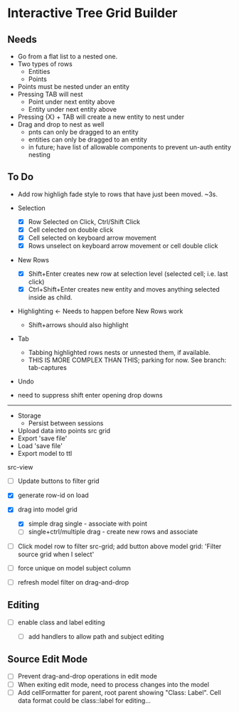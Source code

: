 # Interactive Tree Grid Builder

## Needs

* Go from a flat list to a nested one.
* Two types of rows
    * Entities
    * Points
* Points must be nested under an entity
* Pressing TAB will nest
    * Point under next entity above
    * Entity under next entity above
* Pressing {X} + TAB will create a new entity to nest under
* Drag and drop to nest as well
    * pnts can only be dragged to an entity
    * entities can only be dragged to an entity
    * in future; have list of allowable components to prevent un-auth entity nesting


## To Do

* Add row highligh fade style to rows that have just been moved. ~3s.
* Selection
  * [x] Row Selected on Click, Ctrl/Shift Click
  * [x] Cell celected on double click
  * [x] Cell selected on keyboard arrow movement
  * [x] Rows unselect on keyboard arrow movement or cell double click
* New Rows
  * [x] Shift+Enter creates new row at selection level (selected cell; i.e. last click)
  * [x] Ctrl+Shift+Enter creates new entity and moves anything selected inside as child.
* Highlighting <- Needs to happen before New Rows work
  * Shift+arrows should also highlight
* Tab
  * Tabbing highlighted rows nests or unnested them, if available.
  * THIS IS MORE COMPLEX THAN THIS; parking for now. See branch: tab-captures
* Undo

* need to suppress shift enter opening drop downs
---

* Storage
  * Persist between sessions
* Upload data into points src grid
* Export 'save file'
* Load 'save file'
* Export model to ttl


src-view
* [ ] Update buttons to filter grid
* [x] generate row-id on load
* [x] drag into model grid
  * [x] simple drag single - associate with point
  * [ ] single+ctrl/multiple drag - create new rows and associate
* [ ] Click model row to filter src-grid; add button above model grid: 'Filter source grid when I select'

* [ ] force unique on model subject column

* [ ] refresh model filter on drag-and-drop

## Editing
- [ ] enable class and label editing
  - [ ] add handlers to allow path and subject editing


## Source Edit Mode
- [ ] Prevent drag-and-drop operations in edit mode
- [ ] When exiting edit mode, need to process changes into the model
- [ ] Add cellFormatter for parent, root parent showing "Class: Label". Cell data format could be class::label for editing...